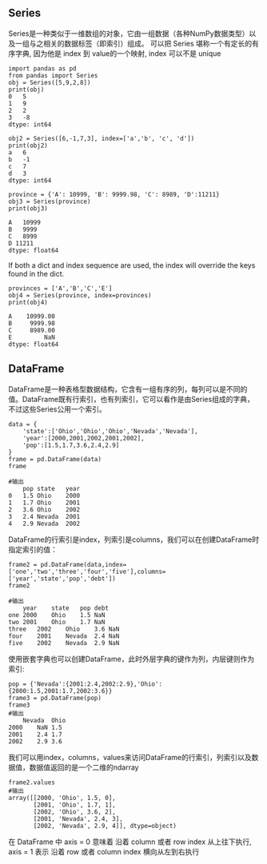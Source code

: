 ## Series

Series是一种类似于一维数组的对象，它由一组数据（各种NumPy数据类型）以及一组与之相关的数据标签（即索引）组成。
可以把 Series 堪称一个有定长的有序字典, 因为他是 index 到 value的一个映射, index 可以不是 unique
```
import pandas as pd
from pandas import Series
obj = Series([5,9,2,8])
print(obj)
0   5
1   9
2   2
3   -8
dtype: int64
```

```
obj2 = Series([6,-1,7,3], index=['a','b', 'c', 'd'])
print(obj2)
a   6
b   -1
c   7
d   3
dtype: int64
```

```
province = {'A': 10999, 'B': 9999.98, 'C': 8989, 'D':11211}
obj3 = Series(province)
print(obj3)

A   10999
B   9999
C   8999
D 11211
dtype: float64
```
If both a dict and index sequence are used, the index will override the keys found in the dict.
```
provinces = ['A','B','C','E']
obj4 = Series(province, index=provinces)
print(obj4)

A    10999.00
B     9999.98
C     8989.00
E         NaN
dtype: float64
```


## DataFrame
DataFrame是一种表格型数据结构，它含有一组有序的列，每列可以是不同的值。DataFrame既有行索引，也有列索引，它可以看作是由Series组成的字典，不过这些Series公用一个索引。
```
data = {
    'state':['Ohio','Ohio','Ohio','Nevada','Nevada'],
    'year':[2000,2001,2002,2001,2002],
    'pop':[1.5,1.7,3.6,2.4,2.9]
}
frame = pd.DataFrame(data)
frame

#输出
    pop state   year
0   1.5 Ohio    2000
1   1.7 Ohio    2001
2   3.6 Ohio    2002
3   2.4 Nevada  2001
4   2.9 Nevada  2002
```
DataFrame的行索引是index，列索引是columns，我们可以在创建DataFrame时指定索引的值：
```
frame2 = pd.DataFrame(data,index=['one','two','three','four','five'],columns=['year','state','pop','debt'])
frame2

#输出
    year    state   pop debt
one 2000    Ohio    1.5 NaN
two 2001    Ohio    1.7 NaN
three   2002    Ohio    3.6 NaN
four    2001    Nevada  2.4 NaN
five    2002    Nevada  2.9 NaN
```
使用嵌套字典也可以创建DataFrame，此时外层字典的键作为列，内层键则作为索引:
```
pop = {'Nevada':{2001:2.4,2002:2.9},'Ohio':{2000:1.5,2001:1.7,2002:3.6}}
frame3 = pd.DataFrame(pop)
frame3
#输出
    Nevada  Ohio
2000    NaN 1.5
2001    2.4 1.7
2002    2.9 3.6
```
我们可以用index，columns，values来访问DataFrame的行索引，列索引以及数据值，数据值返回的是一个二维的ndarray
```
frame2.values
#输出
array([[2000, 'Ohio', 1.5, 0],
       [2001, 'Ohio', 1.7, 1],
       [2002, 'Ohio', 3.6, 2],
       [2001, 'Nevada', 2.4, 3],
       [2002, 'Nevada', 2.9, 4]], dtype=object)
```

在 DataFrame 中 axis = 0 意味着 沿着 column 或者 row index 从上往下执行, axis = 1 表示 沿着 row 或者 column index 横向从左到右执行
